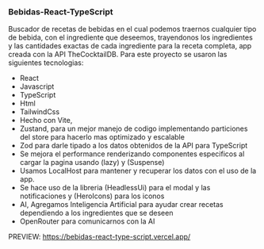 ### Bebidas-React-TypeScript

Buscador de recetas de bebidas en el cual podemos traernos cualquier tipo de bebida, con el ingrediente que deseemos, trayendonos los ingredientes y las cantidades exactas de cada ingrediente para la receta completa, app creada con la API TheCocktailDB. Para este proyecto se usaron las siguientes tecnologias:
  - React
  - Javascript
  - TypeScript
  - Html
  - TailwindCss
  - Hecho con Vite,
  - Zustand, para un mejor manejo de codigo implementando particiones del store para hacerlo mas optimizado y escalable
  - Zod para darle tipado a los datos obtenidos de la API para TypeScript
  - Se mejora el performance renderizando componentes especificos al cargar la pagina usando (lazy) y (Suspense)
  - Usamos LocalHost para mantener y recuperar los datos con el uso de la app.
  - Se hace uso de la libreria (HeadlessUi) para el modal y las notificaciones y (HeroIcons) para los iconos
  - AI, Agregamos Inteligencia Artificial para ayudar crear recetas dependiendo a los ingredientes que se deseen
  - OpenRouter para comunicarnos con la AI

PREVIEW: https://bebidas-react-type-script.vercel.app/
